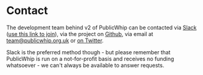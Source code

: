 # Contact

The development team behind v2 of PublicWhip can be contacted via [Slack](https://publicwhip.slack.com/)
([use this link to join](https://join.slack.com/t/publicwhip/shared_invite/enQtNTczMTg1MTc1Mzc3LTAxMjkyYzNhNWY0NDdmY2EzYjYwNTZjNjQ1YTNiOTQwZWYzM2Q0ZDJjOWU5MTVjNzZmNGFjMzljY2U0ZjA0YjM)),
via the project on [Github](https://github.com/publicwhip/publicwhipv2), 
via email at [team@publicwhip.org.uk](mailto:team@publicwhip.org.uk) or [on Twitter](https://twitter.com/publicwhip).

Slack is the preferred method though - but please remember that PublicWhip is run on a not-for-profit basis and
receives no funding whatsoever - we can't always be available to answer requests.